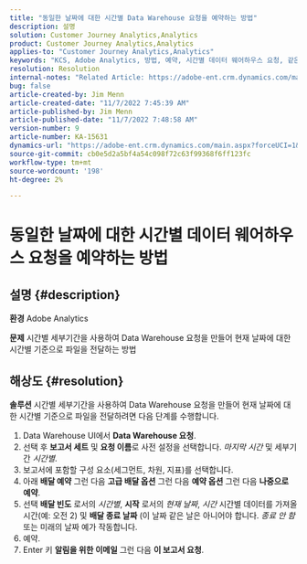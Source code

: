 ```yaml
---
title: "동일한 날짜에 대한 시간별 Data Warehouse 요청을 예약하는 방법"
description: 설명
solution: Customer Journey Analytics,Analytics
product: Customer Journey Analytics,Analytics
applies-to: "Customer Journey Analytics,Analytics"
keywords: "KCS, Adobe Analytics, 방법, 예약, 시간별 데이터 웨어하우스 요청, 같은 날짜"
resolution: Resolution
internal-notes: "Related Article: https://adobe-ent.crm.dynamics.com/main.aspx?appid=c8f3a4cd-a068-e911-a957-000d3a34e00b&pagetype=entityrecord&etn=knowledgearticle&id=b5d08a45-cea0-ea11-a812-000d3a303484"
bug: false
article-created-by: Jim Menn
article-created-date: "11/7/2022 7:45:39 AM"
article-published-by: Jim Menn
article-published-date: "11/7/2022 7:48:58 AM"
version-number: 9
article-number: KA-15631
dynamics-url: "https://adobe-ent.crm.dynamics.com/main.aspx?forceUCI=1&pagetype=entityrecord&etn=knowledgearticle&id=f2576b26-705e-ed11-9561-6045bd0065f9"
source-git-commit: cb0e5d2a5bf4a54c098f72c63f99368f6ff123fc
workflow-type: tm+mt
source-wordcount: '198'
ht-degree: 2%

---
```


# 동일한 날짜에 대한 시간별 데이터 웨어하우스 요청을 예약하는 방법

## 설명 {#description}


<b>환경</b>
Adobe Analytics

<b>문제</b>
시간별 세부기간을 사용하여 Data Warehouse 요청을 만들어 현재 날짜에 대한 시간별 기준으로 파일을 전달하는 방법


## 해상도 {#resolution}


<b>솔루션</b>
시간별 세부기간을 사용하여 Data Warehouse 요청을 만들어 현재 날짜에 대한 시간별 기준으로 파일을 전달하려면 다음 단계를 수행합니다.

1. Data Warehouse UI에서 <b>Data Warehouse 요청</b>.
2. 선택 후 <b>보고서 세트</b> 및 <b>요청 이름</b>로 사전 설정을 선택합니다. *마지막 시간* 및 세부기간 *시간별*.
3. 보고서에 포함할 구성 요소(세그먼트, 차원, 지표)를 선택합니다.
4. 아래 <b>배달 예약</b> 그런 다음 <b>고급 배달 옵션</b> 그런 다음 <b>예약 옵션</b> 그런 다음 <b>나중으로 예약</b>.
5. 선택 <b>배달 빈도</b> 로서의 *시간별*, <b>시작</b> 로서의 *현재 날짜*, *시간* 시간별 데이터를 가져올 시간(예: 오전 2) 및 <b>배달 종료 날짜</b> (이 날짜 같은 날은 아니어야 합니다. *종료 안 함* 또는 미래의 날짜 예가 작동합니다.
6. 예약.
7. Enter 키 <b>알림을 위한 이메일</b> 그런 다음 <b>이 보고서 요청</b>.

